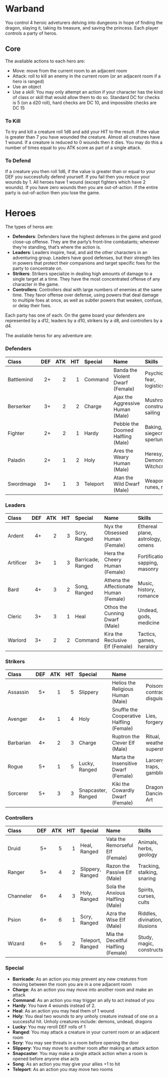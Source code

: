 # Warband

You control 4 heroic adveturers delving into dungeons in hope of finding the dragon, slaying it, taking its treasure, and saving the princess. Each player controls a party of heros.

## Core

The avaliable actions to each hero are:

- Move: move from the current room to an adjacent room
- Attack: roll to kill an enemy in the current room (or an adjacent room if a hero is ranged)
- Use an object
- Use a skill: You may only attempt an action if your character has the kind of class or skill that would allow them to do so. Standard DC for checks is 5 (on a d20 roll), hard checks are DC 10, and impossible checks are DC 15

### To Kill

To try and kill a creature roll 1d6 and add your HIT to the result. If the value is greater than 7 you have wounded the creature. Almost all creatures have 1 wound. If a creature is reduced to 0 wounds then it dies. You may do this a number of times equal to you ATK score as part of a single attack.

### To Defend

If a creature you then roll 1d6, if the value is greater than or equal to your DEF you successfully defend yourself. If you fail then you reduce your wounds by 1. All heroes have 1 wound (except fighters which have 2 wounds). If you have zero wounds then you are out-of-action. If the entire party is out-of-action then you lose the game.

# Heroes

The types of heros are:

- **Defenders**: Defenders have the highest defenses in the game and good close-up offense. They are the party’s front-line combatants; wherever they’re standing, that’s where the action is. 
- **Leaders**: Leaders inspire, heal, and aid the other characters in an adventuring group. Leaders have good defenses, but their strength lies in powers that protect their companions and target specific foes for the party to concentrate on.
- **Strikers**: Strikers specialize in dealing high amounts of damage to a single target at a time. They have the most concentrated offense of any character in the game.  
- **Controllers**: Controllers deal with large numbers of enemies at the same time. They favor offense over defense, using powers that deal damage to multiple foes at once, as well as subtler powers that weaken, confuse, or delay their foes.

Each party has one of each. On the game board your defenders are represented by a d12, leaders by a d10, strikers by a d8, and controllers by a d4.

The avaliable heros for any adventure are:


### Defenders

|Class|DEF|ATK|HIT|Special|Name|Skills|
|:-|-:|-:|-:|:-|:-|:-|
|Battlemind|2+|2|1|Command|Banda the Violent Dwarf (Female)|Psychics, fear, logistics|
|Berserker|3+|2|2|Charge|Ajax the Aggressive Human (Male)|Mushrooms, construction, sailing|
|Fighter|2+|2|1|Hardy|Pebble the Doomed Halfling (Male)|Baking, siegecraft, sperlunking|
|Paladin|2+|1|2|Holy|Ares the Weary Human (Male)|Heresy, Demons, Witchcraft|
|Swordmage|3+|1|3|Teleport|Atan the Wild Dwarf (Male)|Weapons, runes, ruins|

### Leaders

|Class|DEF|ATK|HIT|Special|Name|Skills|
|:-|-:|-:|-:|:-|:-|:-|
|Ardent|4+|2|3|Scry, Ranged|Nyx the Obsessed Human (Female)|Ethereal plane, astrology, omens|
|Artificer|3+|1|3|Barricade, Ranged|Hera the Cheery Human (Female)|Fortifications, sapping, masonry|
|Bard|4+|3|2|Song, Ranged|Athena the Affectionate Human (Female)|Music, history, romance|
|Cleric|3+|3|1|Heal|Othos the Cunning Dwarf (Male)|Undead, gods, medicine|
|Warlord|3+|2|2|Command|Kira the Reclusive Elf (Female)|Tactics, games, heraldry|

### Strikers

|Class|DEF|ATK|HIT|Special|Name||
|:-|-:|-:|-:|:-|:-|:-|
|Assassin|5+|1|5|Slippery|Helios the Religious Human (Male)|Poisons, contracts, disguise|
|Avenger|4+|1|4|Holy|Snuffle the Cooperative Halfling (Female)|Lies, forgery, fire|
|Barbarian|4+|2|3|Charge|Ruptron the Clever Elf (Male)|Ritual, weather, superstition|
|Rogue|5+|1|5|Lucky, Ranged|Marta the Insensitive Dwarf (Female)|Larceny, traps, gambling|
|Sorcerer|5+|3|3|Snapcaster, Ranged|Kiki the Cowardly Dwarf (Female)|Dragons, Dancing, Art|

### Controllers

|Class|DEF|ATK|HIT|Special|Name|Skills|
|:-|-:|-:|-:|:-|:-|:-|
|Druid|5+|5|1|Heal, Ranged|Vata the Remorseful Elf (Female)|Animals, herbs, geology|
|Ranger|5+|4|2|Slippery, Ranged|Razon the Passive Elf (Male)|Tracking, stalking, snaring|
|Channeler|6+|4|3|Holy, Ranged|Sola the Anxious Halfling (Male)|Spirits, curses, cults|
|Psion|6+|6|1|Scry, Ranged|Azra the Wise Elf (Male)|Riddles, divination, illusions|
|Wizard|6+|5|2|Teleport, Ranged|Mia the Deceitful Halfling (Female)|Study, magic, constructs|


### Special

- **Barricade**: As an action you may prevent any new creatures from moving between the room you are in a one adjacent room
- **Charge**: As an action you may move into another room and make an attack
- **Command**: As an action you may trigger an ally to act instead of you
- **Hardy**: You have 4 wounds instead of 2.
- **Heal**: As an action you may heal them of 1 wound
- **Holy**: You deal two wounds to any unholy creature instead of one on a successful hit. Unholy creatures include: demons, undead, dragons
- **Lucky**: You may reroll DEF rolls of 1
- **Ranged**: You may attack a creature in your current room or an adjacent room
- **Scry**: You may see threats in a room before opening the door
- **Slippery**: You may move to another room after making an attack action
- **Snapcaster**: You may make a single attack action when a room is opened before anyone else acts
- **Song**: As an action you may give your allies +1 to hit
- **Teleport**: As an action you may move two rooms